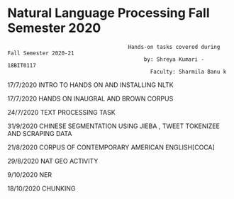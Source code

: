 #                                        Natural Language Processing Fall Semester 2020
                                          Hands-on tasks covered during Fall Semester 2020-21
                                               by: Shreya Kumari - 18BIT0117 
                                                 Faculty: Sharmila Banu k

17/7/2020 INTRO TO HANDS ON AND INSTALLING NLTK

17/7/2020 HANDS ON INAUGRAL AND BROWN CORPUS

24/7/2020  TEXT PROCESSING TASK

31/9/2020 CHINESE SEGMENTATION USING JIEBA , TWEET TOKENIZEE AND SCRAPING DATA

21/8/2020 CORPUS OF CONTEMPORARY AMERICAN ENGLISH[COCA]

29/8/2020 NAT GEO ACTIVITY

9/10/2020 NER

18/10/2020 CHUNKING
